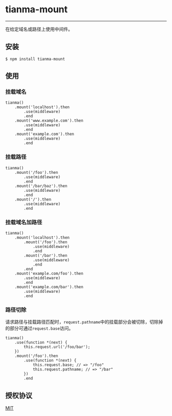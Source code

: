 # tianma-mount

---

在给定域名或路径上使用中间件。

## 安装

	$ npm install tianma-mount

## 使用

### 挂载域名

	tianma()
		.mount('localhost').then
			.use(middleware)
			.end
		.mount('www.example.com').then
			.use(middleware)
			.end
		.mount('example.com').then
			.use(middleware)
			.end
			
### 挂载路径

	tianma()
		.mount('/foo').then
			.use(middleware)
			.end
		.mount('/bar/baz').then
			.use(middleware)
			.end
		.mount('/').then
			.use(middleware)
			.end
			
### 挂载域名加路径

	tianma()
		.mount('localhost').then
			.mount('/foo').then
				.use(middleware)
				.end
			.mount('/bar').then
				.use(middleware)
				.end
			.end
		.mount('example.com/foo').then
			.use(middleware)
			.end
		.mount('example.com/bar').then
			.use(middleware)
			.end
			
### 路径切除

请求路径与挂载路径匹配时，`request.pathname`中的挂载部分会被切除，切除掉的部分可通过`request.base`访问。

	tianma()
		.use(function *(next) {
			this.request.url('/foo/bar');
		})
		.mount('/foo').then
			.use(function *(next) {
				this.request.base; // => "/foo"
				this.request.pathname; // => "/bar"
			})
			.end

## 授权协议

[MIT](https://github.com/tianmajs/tianmajs.github.io/blob/master/LICENSE)